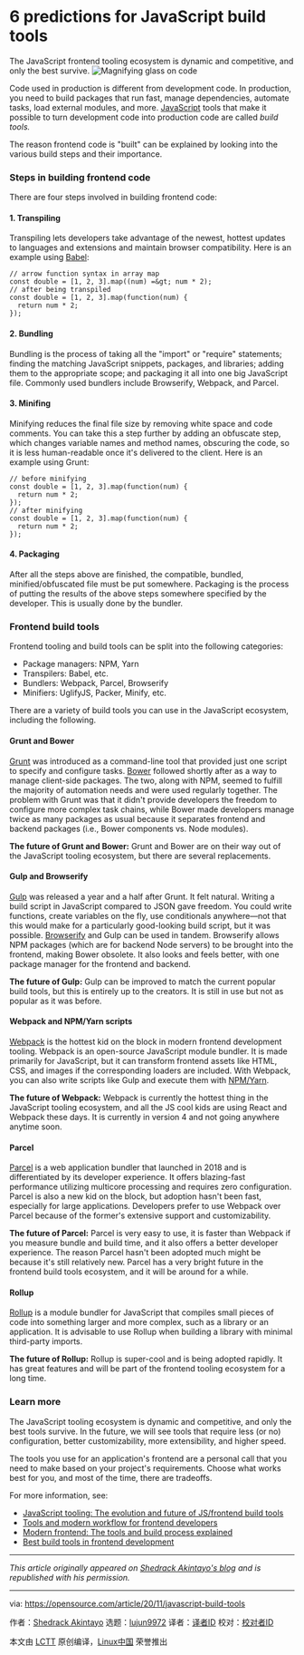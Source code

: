 [#]: collector: (lujun9972)
[#]: translator: ( )
[#]: reviewer: ( )
[#]: publisher: ( )
[#]: url: ( )
[#]: subject: (6 predictions for JavaScript build tools)
[#]: via: (https://opensource.com/article/20/11/javascript-build-tools)
[#]: author: (Shedrack Akintayo https://opensource.com/users/shedrack-akintayo)

6 predictions for JavaScript build tools
======
The JavaScript frontend tooling ecosystem is dynamic and competitive,
and only the best survive.
![Magnifying glass on code][1]

Code used in production is different from development code. In production, you need to build packages that run fast, manage dependencies, automate tasks, load external modules, and more. [JavaScript][2] tools that make it possible to turn development code into production code are called _build tools._

The reason frontend code is "built" can be explained by looking into the various build steps and their importance.

### Steps in building frontend code

There are four steps involved in building frontend code:

#### 1\. Transpiling

Transpiling lets developers take advantage of the newest, hottest updates to languages and extensions and maintain browser compatibility. Here is an example using [Babel][3]:


```
// arrow function syntax in array map
const double = [1, 2, 3].map((num) =&gt; num * 2);
// after being transpiled
const double = [1, 2, 3].map(function(num) {
  return num * 2;
});
```

#### 2\. Bundling

Bundling is the process of taking all the "import" or "require" statements; finding the matching JavaScript snippets, packages, and libraries; adding them to the appropriate scope; and packaging it all into one big JavaScript file. Commonly used bundlers include Browserify, Webpack, and Parcel.

#### 3\. Minifing

Minifying reduces the final file size by removing white space and code comments. You can take this a step further by adding an obfuscate step, which changes variable names and method names, obscuring the code, so it is less human-readable once it's delivered to the client. Here is an example using Grunt:


```
// before minifying
const double = [1, 2, 3].map(function(num) {
  return num * 2;
});
// after minifying
const double = [1, 2, 3].map(function(num) {
  return num * 2;
});
```

#### 4\. Packaging

After all the steps above are finished, the compatible, bundled, minified/obfuscated file must be put somewhere. Packaging is the process of putting the results of the above steps somewhere specified by the developer. This is usually done by the bundler.

### Frontend build tools

Frontend tooling and build tools can be split into the following categories:

  * Package managers: NPM, Yarn
  * Transpilers: Babel, etc.
  * Bundlers: Webpack, Parcel, Browserify
  * Minifiers: UglifyJS, Packer, Minify, etc.



There are a variety of build tools you can use in the JavaScript ecosystem, including the following.

#### Grunt and Bower

[Grunt][4] was introduced as a command-line tool that provided just one script to specify and configure tasks. [Bower][5] followed shortly after as a way to manage client-side packages. The two, along with NPM, seemed to fulfill the majority of automation needs and were used regularly together. The problem with Grunt was that it didn't provide developers the freedom to configure more complex task chains, while Bower made developers manage twice as many packages as usual because it separates frontend and backend packages (i.e., Bower components vs. Node modules).

**The future of Grunt and Bower:** Grunt and Bower are on their way out of the JavaScript tooling ecosystem, but there are several replacements.

#### Gulp and Browserify

[Gulp][6] was released a year and a half after Grunt. It felt natural. Writing a build script in JavaScript compared to JSON gave freedom. You could write functions, create variables on the fly, use conditionals anywhere—not that this would make for a particularly good-looking build script, but it was possible. [Browserify][7] and Gulp can be used in tandem. Browserify allows NPM packages (which are for backend Node servers) to be brought into the frontend, making Bower obsolete. It also looks and feels better, with one package manager for the frontend and backend.

**The future of Gulp:** Gulp can be improved to match the current popular build tools, but this is entirely up to the creators. It is still in use but not as popular as it was before.

#### Webpack and NPM/Yarn scripts

[Webpack][8] is the hottest kid on the block in modern frontend development tooling. Webpack is an open-source JavaScript module bundler. It is made primarily for JavaScript, but it can transform frontend assets like HTML, CSS, and images if the corresponding loaders are included. With Webpack, you can also write scripts like Gulp and execute them with [NPM/Yarn][9].

**The future of Webpack:** Webpack is currently the hottest thing in the JavaScript tooling ecosystem, and all the JS cool kids are using React and Webpack these days. It is currently in version 4 and not going anywhere anytime soon.

#### Parcel

[Parcel][10] is a web application bundler that launched in 2018 and is differentiated by its developer experience. It offers blazing-fast performance utilizing multicore processing and requires zero configuration. Parcel is also a new kid on the block, but adoption hasn't been fast, especially for large applications. Developers prefer to use Webpack over Parcel because of the former's extensive support and customizability.

**The future of Parcel:** Parcel is very easy to use, it is faster than Webpack if you measure bundle and build time, and it also offers a better developer experience. The reason Parcel hasn't been adopted much might be because it's still relatively new. Parcel has a very bright future in the frontend build tools ecosystem, and it will be around for a while.

#### Rollup

[Rollup][11] is a module bundler for JavaScript that compiles small pieces of code into something larger and more complex, such as a library or an application. It is advisable to use Rollup when building a library with minimal third-party imports.

**The future of Rollup:** Rollup is super-cool and is being adopted rapidly. It has great features and will be part of the frontend tooling ecosystem for a long time.

### Learn more

The JavaScript tooling ecosystem is dynamic and competitive, and only the best tools survive. In the future, we will see tools that require less (or no) configuration, better customizability, more extensibility, and higher speed.

The tools you use for an application's frontend are a personal call that you need to make based on your project's requirements. Choose what works best for you, and most of the time, there are tradeoffs.

For more information, see:

  * [JavaScript tooling: The evolution and future of JS/frontend build tools][12]
  * [Tools and modern workflow for frontend developers][13]
  * [Modern frontend: The tools and build process explained][14]
  * [Best build tools in frontend development][15]



* * *

_This article originally appeared on [Shedrack Akintayo's blog][16] and is republished with his permission._

--------------------------------------------------------------------------------

via: https://opensource.com/article/20/11/javascript-build-tools

作者：[Shedrack Akintayo][a]
选题：[lujun9972][b]
译者：[译者ID](https://github.com/译者ID)
校对：[校对者ID](https://github.com/校对者ID)

本文由 [LCTT](https://github.com/LCTT/TranslateProject) 原创编译，[Linux中国](https://linux.cn/) 荣誉推出

[a]: https://opensource.com/users/shedrack-akintayo
[b]: https://github.com/lujun9972
[1]: https://opensource.com/sites/default/files/styles/image-full-size/public/lead-images/find-file-linux-code_magnifying_glass_zero.png?itok=E2HoPDg0 (Magnifying glass on code)
[2]: https://www.javascript.com/
[3]: https://babeljs.io/
[4]: https://gruntjs.com/
[5]: https://bower.io/
[6]: https://gulpjs.com/
[7]: http://browserify.org/
[8]: https://webpack.js.org/
[9]: https://github.com/yarnpkg/yarn
[10]: https://parceljs.org/
[11]: https://rollupjs.org/guide/en/
[12]: https://qmo.io/blog/javascript-tooling-the-evolution-and-future-of-js-front-end-build-tools/
[13]: https://blog.logrocket.com/tools-and-modern-workflow-for-front-end-developers-505c7227e917/
[14]: https://medium.com/@trevorpoppen/modern-front-end-the-tools-and-build-process-explained-36641b5c1a53
[15]: https://www.developerdrive.com/best-build-tools-frontend-development/
[16]: https://www.sheddy.xyz/posts/javascript-build-tools-past-and-beyond

